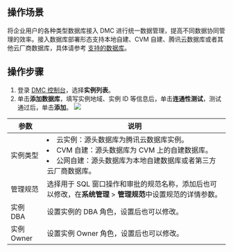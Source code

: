 ## 操作场景
将企业用户的各种类型数据库接入 DMC 进行统一数据管理，提高不同数据协同管理的效率。接入数据库部署形态支持本地自建、CVM 自建、腾讯云数据库或者其他云厂商数据库，具体请参考 [支持的数据库](https://cloud.tencent.com/document/product/1222/70538)。

## 操作步骤
1. 登录 [DMC 控制台](https://dms.cloud.tencent.com/v3/cooperations/#/)，选择**实例列表**。
2. 单击**添加数据库**，填写实例地域、实例 ID 等信息后，单击**连通性测试**，测试通过后，单击**添加**。
![](https://qcloudimg.tencent-cloud.cn/raw/4a667086fc92c22ce2414d008cd5fdba.png)

| 参数        | 说明                                                         |
| ----------- | ------------------------------------------------------------ |
| 实例类型    | <li>云实例：源头数据库为腾讯云数据库实例。<li>CVM 自建：源头数据库为 CVM 上的自建数据库。<li>公网自建：源头数据库为本地自建数据库或者第三方云厂商数据库。 |
| 管理规范    | 选择用于 SQL 窗口操作和审批的规范名称，添加后也可以修改，在**系统管理** > **管理规范**中设置规范的详情参数。 |
| 实例 DBA    | 设置实例的 DBA 角色，设置后也可以修改。                      |
| 实例  Owner | 设置实例 Owner 角色，设置后也可以修改。                      |

